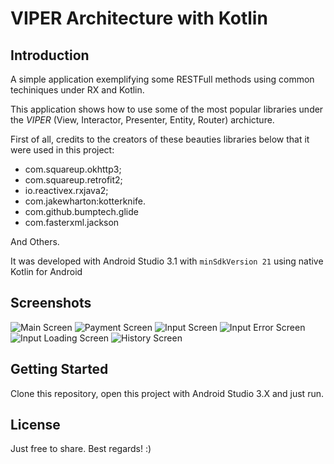 # __VIPER__ Architecture with Kotlin

## Introduction

A simple application exemplifying some RESTFull methods using common techiniques under RX and Kotlin.

This application shows how to use some of the most popular libraries under the *VIPER* (View, Interactor, Presenter, Entity, Router) archicture.

First of all, credits to the creators of these beauties libraries below that it were used in this project:
 - com.squareup.okhttp3;
 - com.squareup.retrofit2;
 - io.reactivex.rxjava2;
 - com.jakewharton:kotterknife.
 - com.github.bumptech.glide
 - com.fasterxml.jackson
 
 And Others.

It was developed with Android Studio 3.1 with `minSdkVersion 21` using native Kotlin for Android

## Screenshots

![Main Screen](https://github.com/aramizu/ragneon/blob/master/screen-1.png?raw=true)
![Payment Screen](https://github.com/aramizu/ragneon/blob/master/screen-2.png?raw=true)
![Input Screen](https://github.com/aramizu/ragneon/blob/master/screen-3.png?raw=true)
![Input Error Screen](https://github.com/aramizu/ragneon/blob/master/screen-4.png?raw=true)
![Input Loading Screen](https://github.com/aramizu/ragneon/blob/master/screen-5.png?raw=true)
![History Screen](https://github.com/aramizu/ragneon/blob/master/screen-6.png?raw=true)

## Getting Started

Clone this repository, open this project with Android Studio 3.X and just run.

## License

Just free to share. Best regards! :)
